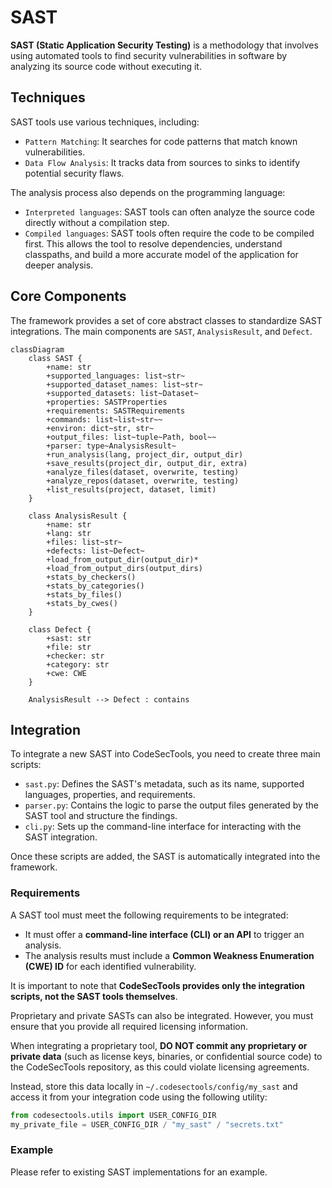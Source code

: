 # SAST

**SAST (Static Application Security Testing)** is a methodology that involves using automated tools to find security vulnerabilities in software by analyzing its source code without executing it.

## Techniques

SAST tools use various techniques, including:

- `Pattern Matching`: It searches for code patterns that match known vulnerabilities.
- `Data Flow Analysis`: It tracks data from sources to sinks to identify potential security flaws.

The analysis process also depends on the programming language:

- `Interpreted languages`: SAST tools can often analyze the source code directly without a compilation step.
- `Compiled languages`: SAST tools often require the code to be compiled first. This allows the tool to resolve dependencies, understand classpaths, and build a more accurate model of the application for deeper analysis.

## Core Components

The framework provides a set of core abstract classes to standardize SAST integrations. The main components are `SAST`, `AnalysisResult`, and `Defect`.

```mermaid
classDiagram
    class SAST {
        +name: str
        +supported_languages: list~str~
        +supported_dataset_names: list~str~
        +supported_datasets: list~Dataset~
        +properties: SASTProperties
        +requirements: SASTRequirements
        +commands: list~list~str~~
        +environ: dict~str, str~
        +output_files: list~tuple~Path, bool~~
        +parser: type~AnalysisResult~
        +run_analysis(lang, project_dir, output_dir)
        +save_results(project_dir, output_dir, extra)
        +analyze_files(dataset, overwrite, testing)
        +analyze_repos(dataset, overwrite, testing)
        +list_results(project, dataset, limit)
    }

    class AnalysisResult {
        +name: str
        +lang: str
        +files: list~str~
        +defects: list~Defect~
        +load_from_output_dir(output_dir)*
        +load_from_output_dirs(output_dirs)
        +stats_by_checkers()
        +stats_by_categories()
        +stats_by_files()
        +stats_by_cwes()
    }

    class Defect {
        +sast: str
        +file: str
        +checker: str
        +category: str
        +cwe: CWE
    }

    AnalysisResult --> Defect : contains
```

## Integration

To integrate a new SAST into CodeSecTools, you need to create three main scripts:

- `sast.py`: Defines the SAST's metadata, such as its name, supported languages, properties, and requirements.
- `parser.py`: Contains the logic to parse the output files generated by the SAST tool and structure the findings.
- `cli.py`: Sets up the command-line interface for interacting with the SAST integration.

Once these scripts are added, the SAST is automatically integrated into the framework.

### Requirements
A SAST tool must meet the following requirements to be integrated:

- It must offer a **command-line interface (CLI) or an API** to trigger an analysis.
- The analysis results must include a **Common Weakness Enumeration (CWE) ID** for each identified vulnerability.

It is important to note that **CodeSecTools provides only the integration scripts, not the SAST tools themselves**.

Proprietary and private SASTs can also be integrated. However, you must ensure that you provide all required licensing information.

When integrating a proprietary tool, **DO NOT commit any proprietary or private data** (such as license keys, binaries, or confidential source code) to the CodeSecTools repository, as this could violate licensing agreements.

Instead, store this data locally in `~/.codesectools/config/my_sast` and access it from your integration code using the following utility:
```python
from codesectools.utils import USER_CONFIG_DIR
my_private_file = USER_CONFIG_DIR / "my_sast" / "secrets.txt"
```

### Example

Please refer to existing SAST implementations for an example.
